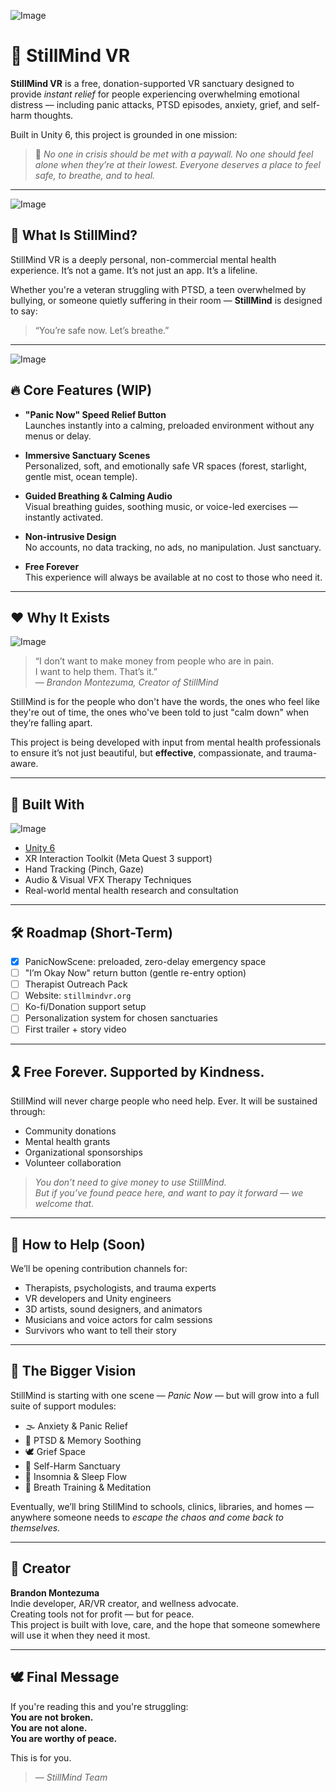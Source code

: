 ![Image](https://www.ross-shirejournal.co.uk/_media/img/P14T0UKQIHK1KP1XKQFX.jpg)
# 🌿 StillMind VR

**StillMind VR** is a free, donation-supported VR sanctuary designed to provide *instant relief* for people experiencing overwhelming emotional distress — including panic attacks, PTSD episodes, anxiety, grief, and self-harm thoughts.

Built in Unity 6, this project is grounded in one mission:

> 💚 *No one in crisis should be met with a paywall. No one should feel alone when they’re at their lowest. Everyone deserves a place to feel safe, to breathe, and to heal.*

---
![Image](https://www.stpatricks.ie/media/2656/panic-attack-fb.jpg)
## 🧠 What Is StillMind?

StillMind VR is a deeply personal, non-commercial mental health experience. It’s not a game. It’s not just an app. It’s a lifeline.

Whether you're a veteran struggling with PTSD, a teen overwhelmed by bullying, or someone quietly suffering in their room — **StillMind** is designed to say:

> “You’re safe now. Let’s breathe.”

---
![Image](https://thumbor.forbes.com/thumbor/fit-in/900x510/https://www.forbes.com/health/wp-content/uploads/2021/08/PanicAttack.jpeg.jpg)
## 🔥 Core Features (WIP)

- **"Panic Now" Speed Relief Button**  
  Launches instantly into a calming, preloaded environment without any menus or delay.

- **Immersive Sanctuary Scenes**  
  Personalized, soft, and emotionally safe VR spaces (forest, starlight, gentle mist, ocean temple).

- **Guided Breathing & Calming Audio**  
  Visual breathing guides, soothing music, or voice-led exercises — instantly activated.

- **Non-intrusive Design**  
  No accounts, no data tracking, no ads, no manipulation. Just sanctuary.

- **Free Forever**  
  This experience will always be available at no cost to those who need it.

---

## ❤️ Why It Exists
![Image](https://www.ostomylifestyle.org/wp-content/uploads/2022/08/ad1.jpeg)

> “I don’t want to make money from people who are in pain.  
> I want to help them. That’s it.”  
> — *Brandon Montezuma, Creator of StillMind*

StillMind is for the people who don't have the words, the ones who feel like they're out of time, the ones who've been told to just "calm down" when they’re falling apart.

This project is being developed with input from mental health professionals to ensure it’s not just beautiful, but **effective**, compassionate, and trauma-aware.

---

## 🚀 Built With
![Image](https://clipground.com/images/unity-3d-logo-4.jpg)

- [Unity 6](https://unity.com/)
- XR Interaction Toolkit (Meta Quest 3 support)
- Hand Tracking (Pinch, Gaze)
- Audio & Visual VFX Therapy Techniques
- Real-world mental health research and consultation

---

## 🛠️ Roadmap (Short-Term)

- [x] PanicNowScene: preloaded, zero-delay emergency space
- [ ] "I’m Okay Now" return button (gentle re-entry option)
- [ ] Therapist Outreach Pack
- [ ] Website: `stillmindvr.org`
- [ ] Ko-fi/Donation support setup
- [ ] Personalization system for chosen sanctuaries
- [ ] First trailer + story video

---

## 🎗️ Free Forever. Supported by Kindness.

StillMind will never charge people who need help. Ever. It will be sustained through:

- Community donations  
- Mental health grants  
- Organizational sponsorships  
- Volunteer collaboration

> *You don’t need to give money to use StillMind.  
> But if you’ve found peace here, and want to pay it forward — we welcome that.*

---

## 🤝 How to Help (Soon)

We’ll be opening contribution channels for:

- Therapists, psychologists, and trauma experts
- VR developers and Unity engineers
- 3D artists, sound designers, and animators
- Musicians and voice actors for calm sessions
- Survivors who want to tell their story

---

## 📣 The Bigger Vision

StillMind is starting with one scene — *Panic Now* — but will grow into a full suite of support modules:

- 🌫️ Anxiety & Panic Relief  
- 🌌 PTSD & Memory Soothing  
- 🕊️ Grief Space  
- 🛑 Self-Harm Sanctuary  
- 🌙 Insomnia & Sleep Flow  
- 🌊 Breath Training & Meditation  

Eventually, we’ll bring StillMind to schools, clinics, libraries, and homes — anywhere someone needs to *escape the chaos and come back to themselves.*

---

## 👤 Creator

**Brandon Montezuma**  
Indie developer, AR/VR creator, and wellness advocate.  
Creating tools not for profit — but for peace.  
This project is built with love, care, and the hope that someone somewhere will use it when they need it most.

---

## 🕊️ Final Message

If you're reading this and you're struggling:  
**You are not broken.**  
**You are not alone.**  
**You are worthy of peace.**

This is for you.

> *— StillMind Team*
